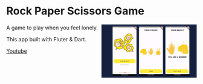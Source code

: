 # Rock Paper Scissors Game

<img align="right" alt="img" src="https://github.com/Re4ch-Jay/rock_paper_scissors_game_flutter/blob/main/images/preview/preview.png" width="50%" height="auto" />

A game to play when you feel lonely.

This app built with Fluter & Dart.

<a href="https://youtu.be/NGN1_PxsVi8">Youtube</a>

